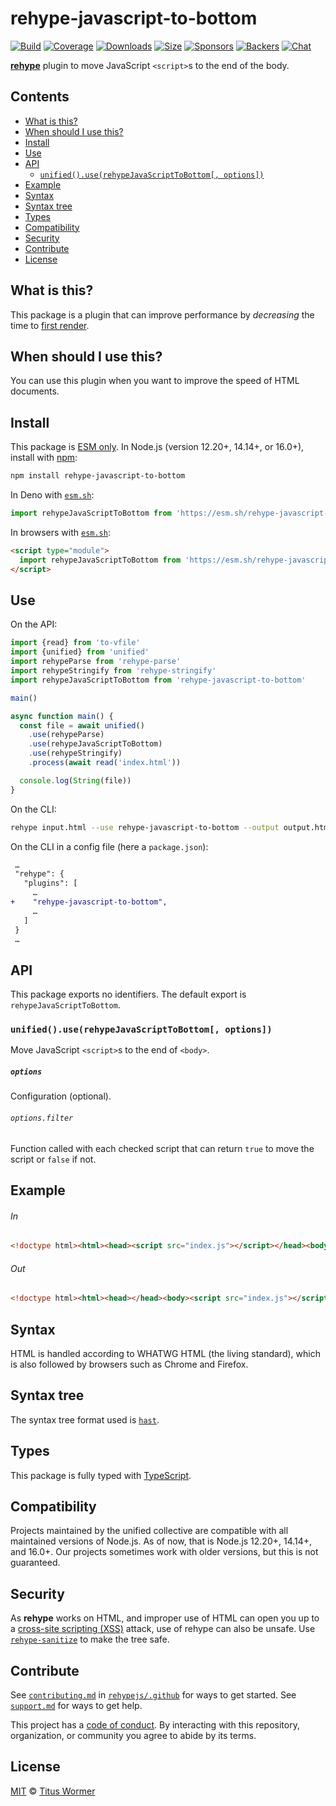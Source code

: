 <!--This file is generated-->

# rehype-javascript-to-bottom

[![Build][build-badge]][build]
[![Coverage][coverage-badge]][coverage]
[![Downloads][downloads-badge]][downloads]
[![Size][size-badge]][size]
[![Sponsors][sponsors-badge]][collective]
[![Backers][backers-badge]][collective]
[![Chat][chat-badge]][chat]

**[rehype][]** plugin to move JavaScript `<script>`s to the end of the body.

## Contents

*   [What is this?](#what-is-this)
*   [When should I use this?](#when-should-i-use-this)
*   [Install](#install)
*   [Use](#use)
*   [API](#api)
    *   [`unified().use(rehypeJavaScriptToBottom[, options])`](#unifieduserehypejavascripttobottom-options)
*   [Example](#example)
*   [Syntax](#syntax)
*   [Syntax tree](#syntax-tree)
*   [Types](#types)
*   [Compatibility](#compatibility)
*   [Security](#security)
*   [Contribute](#contribute)
*   [License](#license)

## What is this?

This package is a plugin that can improve performance by *decreasing* the
time to
[first render](https://developer.yahoo.com/performance/rules.html#js_bottom).

## When should I use this?

You can use this plugin when you want to improve the speed of HTML documents.

## Install

This package is [ESM only][esm].
In Node.js (version 12.20+, 14.14+, or 16.0+), install with [npm][]:

```sh
npm install rehype-javascript-to-bottom
```

In Deno with [`esm.sh`][esmsh]:

```js
import rehypeJavaScriptToBottom from 'https://esm.sh/rehype-javascript-to-bottom@3'
```

In browsers with [`esm.sh`][esmsh]:

```html
<script type="module">
  import rehypeJavaScriptToBottom from 'https://esm.sh/rehype-javascript-to-bottom@3?bundle'
</script>
```

## Use

On the API:

```js
import {read} from 'to-vfile'
import {unified} from 'unified'
import rehypeParse from 'rehype-parse'
import rehypeStringify from 'rehype-stringify'
import rehypeJavaScriptToBottom from 'rehype-javascript-to-bottom'

main()

async function main() {
  const file = await unified()
    .use(rehypeParse)
    .use(rehypeJavaScriptToBottom)
    .use(rehypeStringify)
    .process(await read('index.html'))

  console.log(String(file))
}
```

On the CLI:

```sh
rehype input.html --use rehype-javascript-to-bottom --output output.html
```

On the CLI in a config file (here a `package.json`):

```diff
 …
 "rehype": {
   "plugins": [
     …
+    "rehype-javascript-to-bottom",
     …
   ]
 }
 …
```

## API

This package exports no identifiers.
The default export is `rehypeJavaScriptToBottom`.

### `unified().use(rehypeJavaScriptToBottom[, options])`

Move JavaScript `<script>`s to the end of `<body>`.

##### `options`

Configuration (optional).

###### `options.filter`

Function called with each checked script that can return `true` to move the
script or `false` if not.

## Example

###### In

```html
<!doctype html><html><head><script src="index.js"></script></head><body></body></html>
```

###### Out

```html
<!doctype html><html><head></head><body><script src="index.js"></script></body></html>
```

## Syntax

HTML is handled according to WHATWG HTML (the living standard), which is also
followed by browsers such as Chrome and Firefox.

## Syntax tree

The syntax tree format used is [`hast`][hast].

## Types

This package is fully typed with [TypeScript][].

## Compatibility

Projects maintained by the unified collective are compatible with all maintained
versions of Node.js.
As of now, that is Node.js 12.20+, 14.14+, and 16.0+.
Our projects sometimes work with older versions, but this is not guaranteed.

## Security

As **rehype** works on HTML, and improper use of HTML can open you up to a
[cross-site scripting (XSS)][xss] attack, use of rehype can also be unsafe.
Use [`rehype-sanitize`][rehype-sanitize] to make the tree safe.

## Contribute

See [`contributing.md`][contributing] in [`rehypejs/.github`][health] for ways
to get started.
See [`support.md`][support] for ways to get help.

This project has a [code of conduct][coc].
By interacting with this repository, organization, or community you agree to
abide by its terms.

## License

[MIT][license] © [Titus Wormer][author]

[build-badge]: https://github.com/rehypejs/rehype-minify/workflows/main/badge.svg

[build]: https://github.com/rehypejs/rehype-minify/actions

[coverage-badge]: https://img.shields.io/codecov/c/github/rehypejs/rehype-minify.svg

[coverage]: https://codecov.io/github/rehypejs/rehype-minify

[downloads-badge]: https://img.shields.io/npm/dm/rehype-javascript-to-bottom.svg

[downloads]: https://www.npmjs.com/package/rehype-javascript-to-bottom

[size-badge]: https://img.shields.io/bundlephobia/minzip/rehype-javascript-to-bottom.svg

[size]: https://bundlephobia.com/result?p=rehype-javascript-to-bottom

[sponsors-badge]: https://opencollective.com/unified/sponsors/badge.svg

[backers-badge]: https://opencollective.com/unified/backers/badge.svg

[collective]: https://opencollective.com/unified

[chat-badge]: https://img.shields.io/badge/chat-discussions-success.svg

[chat]: https://github.com/rehypejs/rehype/discussions

[esm]: https://gist.github.com/sindresorhus/a39789f98801d908bbc7ff3ecc99d99c

[npm]: https://docs.npmjs.com/cli/install

[esmsh]: https://esm.sh

[typescript]: https://www.typescriptlang.org

[rehype-sanitize]: https://github.com/rehypejs/rehype-sanitize

[xss]: https://en.wikipedia.org/wiki/Cross-site_scripting

[health]: https://github.com/rehypejs/.github

[contributing]: https://github.com/rehypejs/.github/blob/main/contributing.md

[support]: https://github.com/rehypejs/.github/blob/main/support.md

[coc]: https://github.com/rehypejs/.github/blob/main/code-of-conduct.md

[license]: https://github.com/rehypejs/rehype-minify/blob/main/license

[author]: https://wooorm.com

[hast]: https://github.com/syntax-tree/hast

[rehype]: https://github.com/rehypejs/rehype
